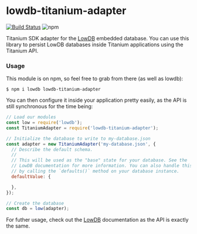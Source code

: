 # lowdb-titanium-adapter
[![Build Status](https://img.shields.io/travis/whitfin/lowdb-titanium-adapter.svg?label=unix)](https://travis-ci.org/whitfin/lowdb-titanium-adapter)
![npm](https://img.shields.io/npm/v/lowdb-titanium-adapter.svg)

Titanium SDK adapter for the [LowDB](https://github.com/typicode/lowdb)
embedded database. You can use this library to persist LowDB databases
inside Titanium applications using the Titanium API.

### Usage

This module is on npm, so feel free to grab from there (as well as lowdb):

```shell
$ npm i lowdb lowdb-titanium-adapter
```

You can then configure it inside your application pretty easily, as the
API is still synchronous for the time being:

```javascript
// Load our modules
const low = require('lowdb');
const TitaniumAdapter = require('lowdb-titanium-adapter');

// Initialize the database to write to my-database.json
const adapter = new TitaniumAdapter('my-database.json', {
  // Describe the default schema.
  //
  // This will be used as the "base" state for your database. See the
  // LowDB documentation for more information. You can also handle this
  // by calling the `defaults()` method on your database instance.
  defaultValue: {

  },
});

// Create the database
const db = low(adapter);
```

For futher usage, check out the [LowDB](https://github.com/typicode/lowdb)
documentation as the API is exactly the same.
